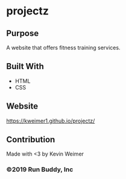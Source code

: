 # projectz

## Purpose
A website that offers fitness training services.

## Built With
* HTML
* CSS

## Website
https://kweimer1.github.io/projectz/

## Contribution
Made with <3 by Kevin Weimer

### ©️2019 Run Buddy, Inc
